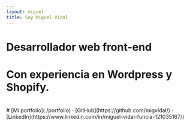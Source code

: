 ```yaml
---
layout: miguel
title: Soy Miguel Vidal
---
```



# Desarrollador web front-end
# Con experiencia en <span class="wp-color">Wordpress</span> y <span class="shopify-color">Shopify</span>.

<br>
# [Mi portfolio](./portfolio) · [GitHub](https://github.com/migvidal/) · [LinkedIn](https://www.linkedin.com/in/miguel-vidal-funcia-121035167/)